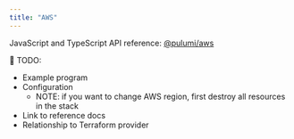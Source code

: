 ```yaml
---
title: "AWS"
---
```


JavaScript and TypeScript API reference: [@pulumi/aws](../packages/pulumi-aws)

🚧 TODO:
* Example program
* Configuration
  - NOTE: if you want to change AWS region, first destroy all resources in the stack
* Link to reference docs
* Relationship to Terraform provider

